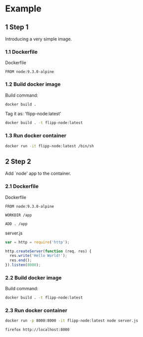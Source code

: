 # Example

## 1 Step 1

Introducing a very simple image.

### 1.1 Dockerfile

Dockerfile

```docker
FROM node:9.3.0-alpine
```

### 1.2 Build docker image

Build command:

```sh
docker build .
```

Tag it as: 'flipp-node:latest'

```sh
docker build . -t flipp-node:latest
```

### 1.3 Run docker container

```sh
docker run -it flipp-node:latest /bin/sh
```

## 2 Step 2

Add `node' app to the container.

### 2.1 Dockerfile

Dockerfile

```docker
FROM node:9.3.0-alpine

WORKDIR /app

ADD . /app
```

server.js

```js
var = http = require('http');

http.createServer(function (req, res) {
  res.write('Hello World!');
  res.end();
}).listen(8000);
```

### 2.2 Build docker image

Build command:

```sh
docker build . -t flipp-node:latest
```

### 2.3 Run docker container

```sh
docker run -p 8000:8000 -it flipp-node:latest node server.js
```

```sh
firefox http://localhost:8000
```


